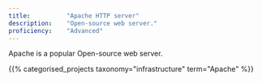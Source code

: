 ```yaml
---
title: 			"Apache HTTP server"
description: 	"Open-source web server."
proficiency:	"Advanced"
---
```


Apache is a popular Open-source web server.

{{% categorised_projects taxonomy="infrastructure" term="Apache" %}}